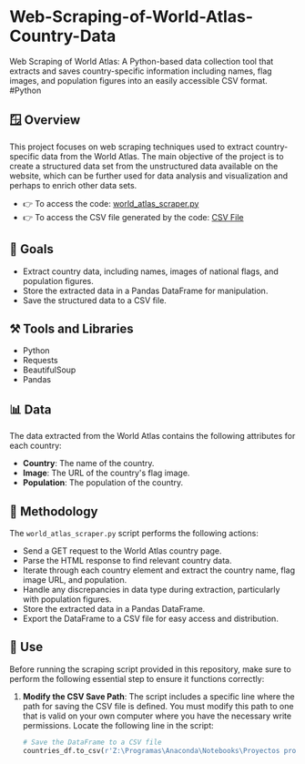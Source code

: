 # Web-Scraping-of-World-Atlas-Country-Data
Web Scraping of World Atlas: A Python-based data collection tool that extracts and saves country-specific information including names, flag images, and population figures into an easily accessible CSV format. #Python 

## 🪟 Overview

This project focuses on web scraping techniques used to extract country-specific data from the World Atlas. The main objective of the project is to create a structured data set from the unstructured data available on the website, which can be further used for data analysis and visualization and perhaps to enrich other data sets.

* 👉 To access the code: [world_atlas_scraper.py](https://github.com/IrisMejuto/Web-Scraping-of-World-Atlas/blob/main/world_atlas_scraper.ipynb)
* 👉 To access the CSV file generated by the code: [CSV File](https://github.com/IrisMejuto/Web-Scraping-of-World-Atlas/blob/main/countries_data.csv)

## 🎯 Goals
- Extract country data, including names, images of national flags, and population figures.
- Store the extracted data in a Pandas DataFrame for manipulation.
- Save the structured data to a CSV file.

## ⚒️ Tools and Libraries
- Python
- Requests
- BeautifulSoup
- Pandas

## 📊 Data
The data extracted from the World Atlas contains the following attributes for each country:
- **Country**: The name of the country.
- **Image**: The URL of the country's flag image.
- **Population**: The population of the country.

## 📎 Methodology
The `world_atlas_scraper.py` script performs the following actions:
- Send a GET request to the World Atlas country page.
- Parse the HTML response to find relevant country data.
- Iterate through each country element and extract the country name, flag image URL, and population.
- Handle any discrepancies in data type during extraction, particularly with population figures.
- Store the extracted data in a Pandas DataFrame.
- Export the DataFrame to a CSV file for easy access and distribution.

## 📃 Use

Before running the scraping script provided in this repository, make sure to perform the following essential step to ensure it functions correctly:

1. **Modify the CSV Save Path**: The script includes a specific line where the path for saving the CSV file is defined. You must modify this path to one that is valid on your own computer where you have the necessary write permissions. Locate the following line in the script:

   ```python
   # Save the DataFrame to a CSV file
   countries_df.to_csv(r'Z:\Programas\Anaconda\Notebooks\Proyectos propios\Wordl Analysis\countries_data.csv', index=False)


